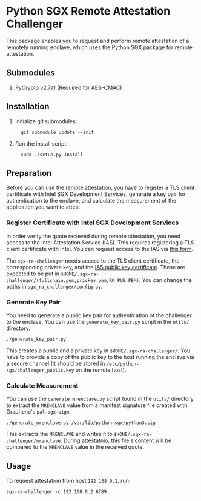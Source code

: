 # Python SGX Remote Attestation Challenger

This package enables you to request and perform remote attestation of a remotely running enclave, which uses the Python SGX package for remote attestation.


## Submodules

1. [PyCrypto v2.7a1](https://github.com/dlitz/pycrypto) (Required for AES-CMAC)


## Installation

1. Initialize git submodules: 

         git submodule update --init

2. Run the install script: 

         sudo ./setup.py install


## Preparation
Before you can use the remote attestation, you have to register a TLS client certificate with Intel SGX Development Services, generate a key pair for authentication to the enclave, and calculate the measurement of the application you want to attest.


### Register Certificate with Intel SGX Development Services

In order verify the quote recieved during remote attestation, you need access to the Intel Attestation Service (IAS). This requires registering a TLS client certificate with Intel. You can request access to the IAS via [this form](https://software.intel.com/formfill/sgx-onboarding).

The `sgx-ra-challenger` needs access to the TLS client certificate, the corresponding private key, and the [IAS public key certificate](https://software.intel.com/sites/default/files/managed/7b/de/RK_PUB.zip). These are expected to be put in `$HOME/.sgx-ra-challenger/(fullchain.pem,privkey.pem,RK_PUB.PEM)`. You can change the paths in `sgx_ra_challenger/config.py`.


### Generate Key Pair

You need to generate a public key pair for authentication of the challenger to the enclave. You can use the `generate_key_pair.py` script in the `utils/` directory:

    ./generate_key_pair.py

This creates a public and a private key in `$HOME/.sgx-ra-challenger/`. You have to provide a copy of the public key to the host running the enclave via a secure channel (it should be stored in `/etc/python-sgx/challenger_public.key` on the remote host).


### Calculate Measurement

You can use the `generate_mrenclave.py` script found in the `utils/` directory to extract the `MRENCLAVE` value from a manifest signature file created with Graphene's `pal-sgx-sign`:

    ./generate_mrenclave.py /var/lib/python-sgx/python3.sig

This extracts the `MRENCLAVE` and writes it to `$HOME/.sgx-ra-challenger/mrenclave`. During attestatnio, this file's content will be compared to the `MRENCLAVE` value in the received quote.


## Usage

To request attestation from host `192.168.0.2`, run:

    sgx-ra-challenger -c 192.168.0.2 6789
